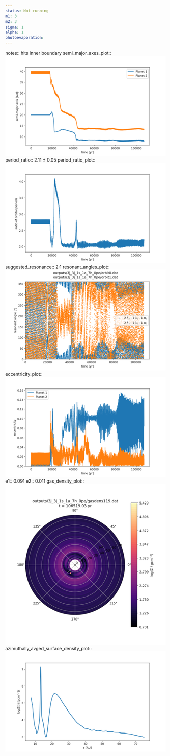 ```yaml
---
status: Not running
m1: 3
m2: 3
sigma: 1
alpha: 1
photoevaporation: 
---
```


notes:: hits inner boundary
semi_major_axes_plot:: ![semi_major_axes_3j_3j_1s_1a_7h_0pe.png](plots/semi_major_axes/semi_major_axes_3j_3j_1s_1a_7h_0pe.png)
period_ratio:: 2.11 ± 0.05
period_ratio_plot:: ![period_ratio_3j_3j_1s_1a_7h_0pe.png](plots/period_ratio/period_ratio_3j_3j_1s_1a_7h_0pe.png)
suggested_resonance:: 2:1
resonant_angles_plot:: ![resonant_angles_3j_3j_1s_1a_7h_0pe.png](plots/resonant_angles/resonant_angles_3j_3j_1s_1a_7h_0pe.png)
eccentricity_plot:: ![eccentricity_3j_3j_1s_1a_7h_0pe.png](plots/eccentricity/eccentricity_3j_3j_1s_1a_7h_0pe.png)
e1:: 0.091
e2:: 0.011
gas_density_plot:: ![gas_density_3j_3j_1s_1a_7h_0pe.png](plots/gas_density/gas_density_3j_3j_1s_1a_7h_0pe.png)
azimuthally_avged_surface_density_plot:: ![azimuthally_avged_surface_density_3j_3j_1s_1a_7h_0pe.png](plots/azimuthally_avged_surface_density/azimuthally_avged_surface_density_3j_3j_1s_1a_7h_0pe.png)
